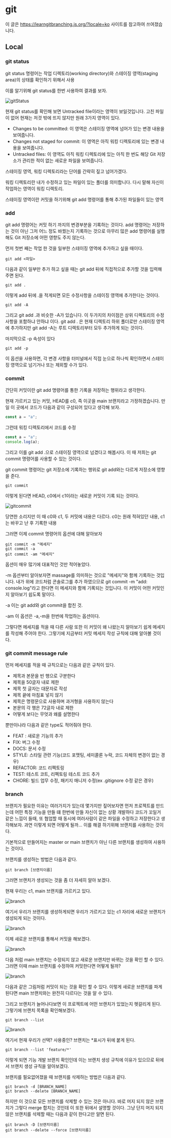 # git

이 글은 https://learngitbranching.js.org/?locale=ko 사이트를 참고하여 쓰여졌습니다.

## Local

### git status

git status 명령어는 작업 디렉토리(working directory)와 스테이징 영역(staging area)의 상태를 확인하기 위해서 사용

이를 알기위해 git status를 한번 사용하여 결과를 보자.

![gitStatus](./img/gitstatus.png)

현재 git status를 확인해 보면 Untracked file이라는 영역이 보일것입니다. 고친 파일이 없어 현재는 저것 밖에 뜨지 않지만 원래 3가지 영역이 있다.

- Changes to be committed: 이 영역은 스테이징 영역에 넘어가 있는 변경 내용을 보여줍니다.
- Changes not staged for commit: 이 영역은 아직 워킹 디렉토리에 있는 변경 내용을 보여줍니다.
- Untracked files: 이 영역도 아직 워킹 디렉토리에 있는 아직 한 번도 해당 Git 저장소가 관리한 적이 없는 새로운 파일을 보여줍니다.

스테이징 영역, 워킹 디렉토리라는 단어를 간략히 짚고 넘어가겠다.

워킹 디렉토리란 내가 수정하고 있는 파일이 있는 폴더를 의미합니다. 다시 말해 자신이 작업하는 영역이 워킹 디렉토리.

스테이징 영역이란 커밋을 하기위해 git add 명령어를 통해 추가된 파일들이 있는 영역

### add

git add 명령어는 커밋 하기 까지의 변경부분을 기록하는 것이다.
add 명령어는 저장하는 것이 아닌 그저 어느 정도 바꿨는지 기록하는 것으로 아무리 많은 add 명령어를 실행해도 Git 저장소에 어떤 영향도 주지 않는다.

먼저 첫번 째는 작업 한 것을 일부한 스테이징 영역에 추가하고 싶을 때이다.

    git add <파일>

다음과 같이 일부만 추가 하고 싶을 때는 git add 뒤에 직접적으로 추가할 것을 입력해 주면 된다.

    git add .

이렇게 add 뒤에 .을 적게되면 모든 수정사항을 스테이징 영역에 추가한다는 것이다.

    git add -A

그리고 git add .과 비슷한 -A가 있습니다. 이 두가지의 차이점은 상위 디렉토리의 수정사항을 포함하냐 안하냐 이다.
git add . 은 현재 디렉토리 하위 폴더로만 스테이징 영역에 추가하지만 git add -A는 루트 디렉토리부터 모두 추가하게 되는 것이다.

마지막으로 -p 속성이 있다

    git add -p

이 옵션을 사용하면, 각 변경 사항을 터미널에서 직접 눈으로 하나씩 확인하면서 스테이징 영역으로 넘기거나 또는 제외할 수가 있다.

### commit

간단히 커밋이란 git add 명령어를 통한 기록을 저장하는 행위라고 생각한다.

현재 가르키고 있는 커밋, HEAD를 c0, 즉 이곳을 main 브랜치라고 가정하겠습니다. 만일 이 곳에서 코드가 다음과 같이 구성되어 있다고 생각해 보자.

```js
const a = "a";
```

그런데 워킹 디렉토리에서 코드를 수정

```js
const a = "a";
console.log(a);
```

그리고 이를 git add .으로 스테이징 영역으로 넘겼다고 해봅시다. 이 때 저희는 git commit 명령어를 사용할 수 있는 것이다.

git commit 명령어는 git 저장소에 기록하는 행위로 git add와는 다르게 저장소에 영향을 준다.

    git commit

이렇게 된다면 HEAD, c0에서 c1이라는 새로운 커밋이 기록 되는 것이다.

![gitcommit](./img/gitcommit.png)

당연한 소리지만 이 때 c0와 c1, 두 커밋에 내용은 다르다. c0는 원래 적혀있던 내용, c1는 바꾸고 난 후 기록한 내용

그러면 이제 commit 명령어의 옵션에 대해 알아보자

    git commit -m "메세지"
    git commit -a
    git commit -am "메세지"

옵션이 매우 많기에 대표적인 것만 적어놓았다.

-m 옵션부터 알아보자면 massage를 의미하는 것으로 "메세지"와 함께 기록하는 것입니다. 내가 위에 코드처럼 콘솔로그를 추가 하였으므로
git commit -m "add: console.log"라고 한다면 이 메세지와 함께 기록되는 것입니다. 이 커밋이 어떤 커밋인지 알아보기 쉽도록 말이다.

-a 이는 git add와 git commit을 합친 것.

-am 이 옵션은 -a,-m을 한번에 작업하는 옵션이다.

그렇다면 메세지를 적을 때 다른 사람 또한 이 커밋이 왜 나왔는지 알아보기 쉽게 메세지를 작성해 주어야 한다. 그렇기에 지금부터 커밋 메세지 작성 규칙에 대해 알아볼 것이다.

### git commit message rule

먼저 메세지를 적을 때 규칙으로는 다음과 같은 규칙이 있다.

- 제목과 본문을 빈 행으로 구분한다
- 제목을 50글자 내로 제한
- 제목 첫 글자는 대문자로 작성
- 제목 끝에 마침표 넣지 않기
- 제목은 명령문으로 사용하며 과거형을 사용하지 않는다
- 본문의 각 행은 72글자 내로 제한
- 어떻게 보다는 무엇과 왜를 설명한다

뿐만이나라 다음과 같은 type도 적어줘야 한다.

- FEAT : 새로운 기능의 추가
- FIX: 버그 수정
- DOCS: 문서 수정
- STYLE: 스타일 관련 기능(코드 포맷팅, 세미콜론 누락, 코드 자체의 변경이 없는 경우)
- REFACTOR: 코드 리펙토링
- TEST: 테스트 코트, 리펙토링 테스트 코드 추가
- CHORE: 빌드 업무 수정, 패키지 매니저 수정(ex .gitignore 수정 같은 경우)

### branch

브랜치가 필요한 이유는 여러가지가 있는데 몇가지만 짚어보자면 먼저 프로젝트를 만드는데 어떤 특정 기능을 만들 떄 한번에 만들 자신이 없는 상황 개발하다 코드가 꼬일거 같은 느낌이 들때, 또 협업할 때 동시에 여러사람이 같은 파일을 수정하고 저장한다고 생각해보자. 과연 이렇게 되면 어떻게 될까... 이를 해결 하기위해 브랜치를 사용하는 것이다.

기본적으로 만들어지는 master or main 브랜치가 아닌 다른 브랜치를 생성하여 사용하는 것이다.

브랜치를 생성하는 방법은 다음과 같다.

    git branch [브랜치이름]

그러면 브랜치가 생성되는 것을 좀 더 자세히 알아 보겠다.

현재 우리는 c1, main 브랜치를 가르키고 있다.

![branch](./img/gitbranch1.png)

여기서 우리가 브랜치를 생성하게되면 우리가 가르키고 있는 c1 자리에 새로운 브랜치가 생성되게 되는 것이다.

![branch](./img/gitbranch2.png)

이제 새로운 브랜치를 통해서 커밋을 해보겠다.

![branch](./img/gitbranch3.png)

다음 처럼 main 브랜치는 수정되지 않고 새로운 브랜치만 바뀌는 것을 확인 할 수 있다. 그러면 이때 main 브랜치를 수정하여 커밋한다면 어떻게 될까?

![branch](./img/gitbranch4.png)

다음과 같은 그림처럼 커밋이 되는 것을 확인 할 수 있다.
이렇게 새로운 브랜치를 파게 된다면 main 브랜치와는 완전히 다르다는 것을 알 수 있다.

그리고 브랜치가 늘어나다보면 이 프로젝트에 어떤 브랜치가 있었는지 헷갈리게 된다. 그렇기에 브랜치 목록을 확인해보겠다.

    git branch --list

![branch](./img/branchlist.png)

여기서 현재 우리가 선택? 사용중인? 브랜치는 \*표시가 뒤에 붙게 된다.

    git branch --list 'feature/*'

이렇게 되면 기능 개발 브랜치 확인인데 이는 브랜치 생성 규칙에 이유가 있으므로 뒤에서 브랜치 생성 규칙을 알아보겠다.

브랜치를 필요없어졌을 때 브랜치를 삭제하는 방법은 다음과 같다.

    git branch -d [BRANCH_NAME]
    git branch --delete [BRANCH_NAME]

하지만 이 것으로 모든 브랜치를 삭제할 수 있는 것은 아니다. 바로 머지 되지 않은 브랜치가 그렇다
merge 합치는 것인데 이 또한 뒤에서 설명할 것이다. 그냥 단지 머지 되지 않은 브랜치를 삭제할 때는 다음과 같이 한다고만 알면 된다.

    git branch -D [브랜치이름]
    git branch --delete --force [브랜치이름]
